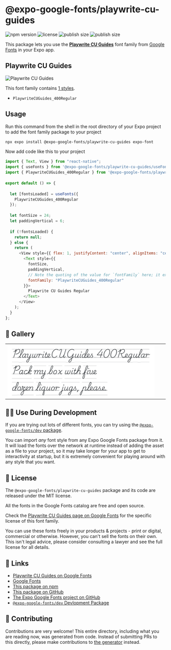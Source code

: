 # @expo-google-fonts/playwrite-cu-guides

![npm version](https://flat.badgen.net/npm/v/@expo-google-fonts/playwrite-cu-guides)
![license](https://flat.badgen.net/github/license/expo/google-fonts)
![publish size](https://flat.badgen.net/packagephobia/install/@expo-google-fonts/playwrite-cu-guides)
![publish size](https://flat.badgen.net/packagephobia/publish/@expo-google-fonts/playwrite-cu-guides)

This package lets you use the [**Playwrite CU Guides**](https://fonts.google.com/specimen/Playwrite+CU+Guides) font family from [Google Fonts](https://fonts.google.com/) in your Expo app.

## Playwrite CU Guides

![Playwrite CU Guides](./font-family.png)

This font family contains [1 styles](#-gallery).

- `PlaywriteCUGuides_400Regular`

## Usage

Run this command from the shell in the root directory of your Expo project to add the font family package to your project

```sh
npx expo install @expo-google-fonts/playwrite-cu-guides expo-font
```

Now add code like this to your project

```js
import { Text, View } from "react-native";
import { useFonts } from '@expo-google-fonts/playwrite-cu-guides/useFonts';
import { PlaywriteCUGuides_400Regular } from '@expo-google-fonts/playwrite-cu-guides/400Regular';

export default () => {

  let [fontsLoaded] = useFonts({
    PlaywriteCUGuides_400Regular
  });

  let fontSize = 24;
  let paddingVertical = 6;

  if (!fontsLoaded) {
    return null;
  } else {
    return (
      <View style={{ flex: 1, justifyContent: "center", alignItems: "center" }}>
        <Text style={{
          fontSize,
          paddingVertical,
          // Note the quoting of the value for `fontFamily` here; it expects a string!
          fontFamily: "PlaywriteCUGuides_400Regular"
        }}>
          Playwrite CU Guides Regular
        </Text>
      </View>
    );
  }
};
```

## 🔡 Gallery


||||
|-|-|-|
|![PlaywriteCUGuides_400Regular](./400Regular/PlaywriteCUGuides_400Regular.ttf.png)||||


## 👩‍💻 Use During Development

If you are trying out lots of different fonts, you can try using the [`@expo-google-fonts/dev` package](https://github.com/expo/google-fonts/tree/master/font-packages/dev#readme).

You can import _any_ font style from any Expo Google Fonts package from it. It will load the fonts over the network at runtime instead of adding the asset as a file to your project, so it may take longer for your app to get to interactivity at startup, but it is extremely convenient for playing around with any style that you want.


## 📖 License

The `@expo-google-fonts/playwrite-cu-guides` package and its code are released under the MIT license.

All the fonts in the Google Fonts catalog are free and open source.

Check the [Playwrite CU Guides page on Google Fonts](https://fonts.google.com/specimen/Playwrite+CU+Guides) for the specific license of this font family.

You can use these fonts freely in your products & projects - print or digital, commercial or otherwise. However, you can't sell the fonts on their own. This isn't legal advice, please consider consulting a lawyer and see the full license for all details.

## 🔗 Links

- [Playwrite CU Guides on Google Fonts](https://fonts.google.com/specimen/Playwrite+CU+Guides)
- [Google Fonts](https://fonts.google.com/)
- [This package on npm](https://www.npmjs.com/package/@expo-google-fonts/playwrite-cu-guides)
- [This package on GitHub](https://github.com/expo/google-fonts/tree/master/font-packages/playwrite-cu-guides)
- [The Expo Google Fonts project on GitHub](https://github.com/expo/google-fonts)
- [`@expo-google-fonts/dev` Devlopment Package](https://github.com/expo/google-fonts/tree/master/font-packages/dev)

## 🤝 Contributing

Contributions are very welcome! This entire directory, including what you are reading now, was generated from code. Instead of submitting PRs to this directly, please make contributions to [the generator](https://github.com/expo/google-fonts/tree/master/packages/generator) instead.
